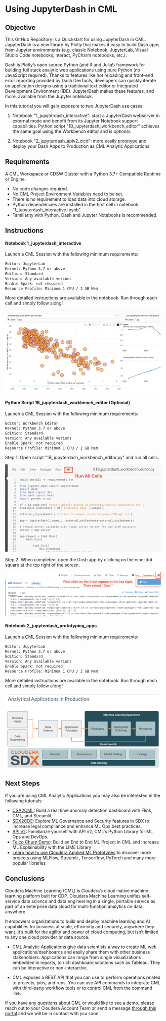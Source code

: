 # Using JupyterDash in CML

## Objective

This GitHub Repository is a Quickstart for using JupyterDash in CML. JupyterDash is a new library by Plotly that makes it easy to build Dash apps from Jupyter environments (e.g. classic Notebook, JupyterLab, Visual Studio Code notebooks, nteract, PyCharm notebooks, etc.).

Dash is Plotly’s open source Python (and R and Julia!) framework for building full stack analytic web applications using pure Python (no JavaScript required). Thanks to features like hot reloading and front-end error reporting provided by Dash DevTools, developers can quickly iterate on application designs using a traditional text editor or Integrated Development Environment (IDE). JupyterDash makes these features, and more, available from the Jupyter notebook.

In this tutorial you will gain exposure to two JupyterDash use cases:

1. Notebook "1_jupyterdash_interactive": start a JupyterDash webserver in external mode and benefit from its Jupyter Notebook support capabilities. Python script "1B_jupyterdash_workbench_editor" achieves the same goal using the Workbench editor and is optional.

2. Notebook "2_jupyterdash_apiv2_cicd": more easily prototype and deploy your Dash Apps to Production as CML Analytic Applications.

## Requirements

A CML Workspace or CDSW Cluster with a Python 3.7+ Compatible Runtime or Engine.

* No code changes required.
* No CML Project Environment Variables need to be set.
* There is no requirement to load data into cloud storage.
* Python dependencies are installed in the first cell in notebook "1_jupyterdash_interactive.ipynb".
* Familiarity with Python, Dash and Jupyter Notebooks is recommended.

## Instructions

#### Notebook 1_jupyterdash_interactive

Launch a CML Session with the following minimum requirements:

```
Editor: JupyterLab
Kernel: Python 3.7 or above
Edition: Standard
Version: Any available verions
Enable Spark: not required
Resource Profile: Minimum 1 CPU / 2 GB Mem
```

More detailed instructions are available in the notebook. Run through each cell and simply follow along!

![title](img/step0.png)


#### Python Script 1B_jupyterdash_workbench_editor (Optional)

Launch a CML Session with the following minimum requirements:

```
Editor: Workbench Editor
Kernel: Python 3.7 or above
Edition: Standard
Version: Any available verions
Enable Spark: not required
Resource Profile: Minimum 1 CPU / 2 GB Mem
```

Step 1: Open script "1B_jupyterdash_workbench_editor.py" and run all cells.

![title](img/step5.png)

Step 2: When completed, open the Dash app by clicking on the nine-dot square at the top right of the screen.

![title](img/step6.png)

#### Notebook 2_jupyterdash_prototyping_apps

Launch a CML Session with the following minimum requirements:

```
Editor: JupyterLab
Kernel: Python 3.7 or above
Edition: Standard
Version: Any available verions
Enable Spark: not required
Resource Profile: Minimum 1 CPU / 2 GB Mem
```

More detailed instructions are available in the notebook. Run through each cell and simply follow along!

![title](img/step10.png)


## Next Steps

If you are using CML Analytic Applications you may also be interested in the following tutorials:

* [CSA2CML](https://github.com/pdefusco/CSA2CML): Build a real time anomaly detection dashboard with Flink, CML, and Streamlit.
* [SDX2CDE](https://github.com/pdefusco/SDX2CDE): Explore ML Governance and Security features in SDX to increase legal compliance and enhance ML Ops best practices. 
* [API v2](https://github.com/pdefusco/CML_AMP_APIv2): Familiarize yourself with API v2, CML's Python Library for ML Ops and DevOps.
* [Telco Churn Demo](https://github.com/pdefusco/CML_AMP_Churn_Prediction): Build an End to End ML Project in CML and Increase ML Explainability with the LIME Library
* [Learn how to use Cloudera Applied ML Prototypes](https://docs.cloudera.com/machine-learning/cloud/applied-ml-prototypes/topics/ml-amps-overview.html) to discover more projects using MLFlow, Streamlit, Tensorflow, PyTorch and many more popular libraries


## Conclusions

Cloudera Machine Learning (CML) is Cloudera’s cloud-native machine learning platform built for CDP. Cloudera Machine Learning unifies self-service data science and data engineering in a single, portable service as part of an enterprise data cloud for multi-function analytics on data anywhere.

It empowers organizations to build and deploy machine learning and AI capabilities for business at scale, efficiently and securely, anywhere they want. It’s built for the agility and power of cloud computing, but isn’t limited to any one cloud provider or data source.

* CML Analytic Applications give data scientists a way to create ML web applications/dashboards and easily share them with other business stakeholders. Applications can range from single visualizations embedded in reports, to rich dashboard solutions such as Tableau. They can be interactive or non-interactive.

* CML exposes a REST API that you can use to perform operations related to projects, jobs, and runs. You can use API commands to integrate CML with third-party workflow tools or to control CML from the command line.

If you have any questions about CML or would like to see a demo, please reach out to your Cloudera Account Team or send a message [through this portal](https://www.cloudera.com/contact-sales.html) and we will be in contact with you soon.
